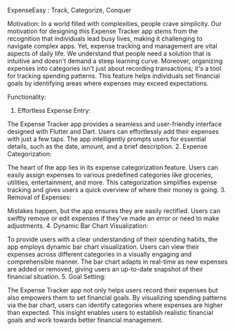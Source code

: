 ExpenseEasy : Track, Categorize, Conquer

Motivation:
In a world filled with complexities, people crave simplicity. Our motivation for designing this Expense Tracker app stems from the recognition that individuals lead busy lives, making it challenging to navigate complex apps. Yet, expense tracking and management are vital aspects of daily life. We understand that people need a solution that is intuitive and doesn't demand a steep learning curve. Moreover, organizing expenses into categories isn't just about recording transactions; it's a tool for tracking spending patterns. This feature helps individuals set financial goals by identifying areas where expenses may exceed expectations.

Functionality:

1. Effortless Expense Entry:

The Expense Tracker app provides a seamless and user-friendly interface designed with Flutter and Dart.
Users can effortlessly add their expenses with just a few taps.
The app intelligently prompts users for essential details, such as the date, amount, and a brief description.
2. Expense Categorization:

The heart of the app lies in its expense categorization feature.
Users can easily assign expenses to various predefined categories like groceries, utilities, entertainment, and more.
This categorization simplifies expense tracking and gives users a quick overview of where their money is going.
3. Removal of Expenses:

Mistakes happen, but the app ensures they are easily rectified.
Users can swiftly remove or edit expenses if they've made an error or need to make adjustments.
4. Dynamic Bar Chart Visualization:

To provide users with a clear understanding of their spending habits, the app employs dynamic bar chart visualization.
Users can view their expenses across different categories in a visually engaging and comprehensible manner.
The bar chart adapts in real-time as new expenses are added or removed, giving users an up-to-date snapshot of their financial situation.
5. Goal Setting:

The Expense Tracker app not only helps users record their expenses but also empowers them to set financial goals.
By visualizing spending patterns via the bar chart, users can identify categories where expenses are higher than expected.
This insight enables users to establish realistic financial goals and work towards better financial management.
